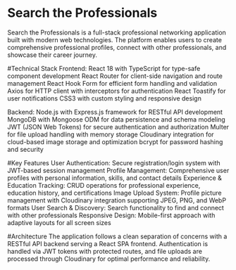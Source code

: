 # Search the Professionals
Search the Professionals is a full-stack professional networking application built with modern web technologies. The platform enables users to create comprehensive professional profiles, connect with other professionals, and showcase their career journey.

#Technical Stack
Frontend:
React 18 with TypeScript for type-safe component development
React Router for client-side navigation and route management
React Hook Form for efficient form handling and validation
Axios for HTTP client with interceptors for authentication
React Toastify for user notifications
CSS3 with custom styling and responsive design

Backend:
Node.js with Express.js framework for RESTful API development
MongoDB with Mongoose ODM for data persistence and schema modeling
JWT (JSON Web Tokens) for secure authentication and authorization
Multer for file upload handling with memory storage
Cloudinary integration for cloud-based image storage and optimization
bcrypt for password hashing and security

#Key Features
User Authentication: Secure registration/login system with JWT-based session management
Profile Management: Comprehensive user profiles with personal information, skills, and contact details
Experience & Education Tracking: CRUD operations for professional experience, education history, and certifications
Image Upload System: Profile picture management with Cloudinary integration supporting JPEG, PNG, and WebP formats
User Search & Discovery: Search functionality to find and connect with other professionals
Responsive Design: Mobile-first approach with adaptive layouts for all screen sizes

#Architecture
The application follows a clean separation of concerns with a RESTful API backend serving a React SPA frontend. Authentication is handled via JWT tokens with protected routes, and file uploads are processed through Cloudinary for optimal performance and reliability.
